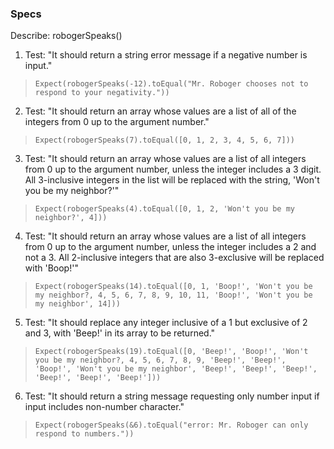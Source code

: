 ### Specs

Describe: robogerSpeaks()

1. Test: "It should return a string error message if a negative number is input."
>  `Expect(robogerSpeaks(-12).toEqual("Mr. Roboger chooses not to respond to your negativity."))`

2. Test: "It should return an array whose values are a list of all of the integers from 0 up to the argument number."
>  `Expect(robogerSpeaks(7).toEqual([0, 1, 2, 3, 4, 5, 6, 7]))`

3. Test: "It should return an array whose values are a list of all integers from 0 up to the argument number, unless the integer includes a 3 digit. All 3-inclusive integers in the list will be replaced with the string, 'Won't you be my neighbor?'"
>  `Expect(robogerSpeaks(4).toEqual([0, 1, 2, 'Won't you be my neighbor?', 4]))`

4. Test: "It should return an array whose values are a list of all integers from 0 up to the argument number, unless the integer includes a 2 and not a 3. All 2-inclusive integers that are also 3-exclusive will be replaced with 'Boop!'"
>  `Expect(robogerSpeaks(14).toEqual([0, 1, 'Boop!', 'Won't you be my neighbor?, 4, 5, 6, 7, 8, 9, 10, 11, 'Boop!', 'Won't you be my neighbor', 14]))`

5. Test: "It should replace any integer inclusive of a 1 but exclusive of 2 and 3, with 'Beep!' in its array to be returned."
>  `Expect(robogerSpeaks(19).toEqual([0, 'Beep!', 'Boop!', 'Won't you be my neighbor?, 4, 5, 6, 7, 8, 9, 'Beep!', 'Beep!', 'Boop!', 'Won't you be my neighbor', 'Beep!', 'Beep!', 'Beep!', 'Beep!', 'Beep!', 'Beep!']))`

6. Test: "It should return a string message requesting only number input if input includes non-number character."
>  `Expect(robogerSpeaks(&6).toEqual("error: Mr. Roboger can only respond to numbers."))`